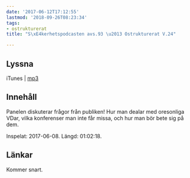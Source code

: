```yaml
---
date: '2017-06-12T17:12:55'
lastmod: '2018-09-26T08:23:34'
tags:
- ostrukturerat
title: "S\xE4kerhetspodcasten avs.93 \u2013 Ostrukturerat V.24"

---
```

## Lyssna

iTunes \| [mp3](http://traffic.libsyn.com/sakerhetspodcasten/Ostrukturerat_2017-06-08.mp3)

## Innehåll

Panelen diskuterar frågor från publiken! Hur man dealar med oresonliga VDar, vilka
konferenser man inte får missa, och hur man bör bete sig på dem.

Inspelat: 2017-06-08. Längd: 01:02:18.

## Länkar

Kommer snart.

